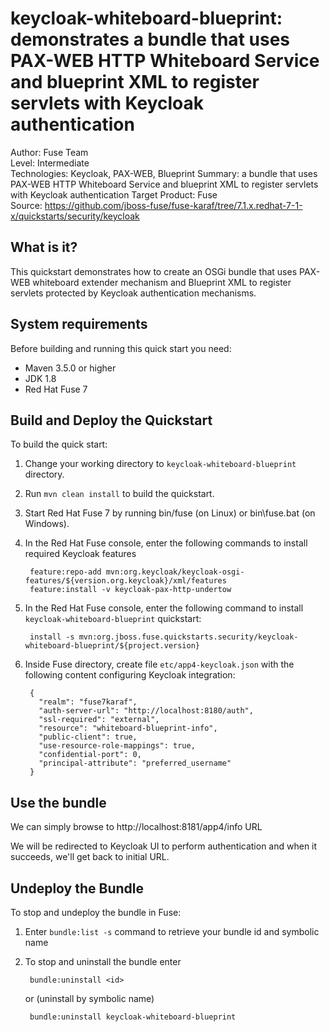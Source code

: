 keycloak-whiteboard-blueprint: demonstrates a bundle that uses PAX-WEB HTTP Whiteboard Service and blueprint XML to register servlets with Keycloak authentication
==========================
Author: Fuse Team  
Level: Intermediate  
Technologies: Keycloak, PAX-WEB, Blueprint
Summary: a bundle that uses PAX-WEB HTTP Whiteboard Service and blueprint XML to register servlets with Keycloak authentication
Target Product: Fuse  
Source: <https://github.com/jboss-fuse/fuse-karaf/tree/7.1.x.redhat-7-1-x/quickstarts/security/keycloak>


What is it?
-----------
This quickstart demonstrates how to create an OSGi bundle that uses PAX-WEB whiteboard extender mechanism
and Blueprint XML to register servlets protected by Keycloak authentication mechanisms.


System requirements
-------------------
Before building and running this quick start you need:

* Maven 3.5.0 or higher
* JDK 1.8
* Red Hat Fuse 7


Build and Deploy the Quickstart
-------------------------------

To build the quick start:

1. Change your working directory to `keycloak-whiteboard-blueprint` directory.
2. Run `mvn clean install` to build the quickstart.
3. Start Red Hat Fuse 7 by running bin/fuse (on Linux) or bin\fuse.bat (on Windows).
4. In the Red Hat Fuse console, enter the following commands to install required Keycloak features

        feature:repo-add mvn:org.keycloak/keycloak-osgi-features/${version.org.keycloak}/xml/features
        feature:install -v keycloak-pax-http-undertow

5. In the Red Hat Fuse console, enter the following command to install `keycloak-whiteboard-blueprint` quickstart:

        install -s mvn:org.jboss.fuse.quickstarts.security/keycloak-whiteboard-blueprint/${project.version}

6. Inside Fuse directory, create file `etc/app4-keycloak.json` with the following content configuring Keycloak integration:

        {
          "realm": "fuse7karaf",
          "auth-server-url": "http://localhost:8180/auth",
          "ssl-required": "external",
          "resource": "whiteboard-blueprint-info",
          "public-client": true,
          "use-resource-role-mappings": true,
          "confidential-port": 0,
          "principal-attribute": "preferred_username"
        }


Use the bundle
--------------

We can simply browse to http://localhost:8181/app4/info URL

We will be redirected to Keycloak UI to perform authentication and when it succeeds, we'll get back to initial URL.


Undeploy the Bundle
-------------------

To stop and undeploy the bundle in Fuse:

1. Enter `bundle:list -s` command to retrieve your bundle id and symbolic name
2. To stop and uninstall the bundle enter

        bundle:uninstall <id>

    or (uninstall by symbolic name)

        bundle:uninstall keycloak-whiteboard-blueprint
